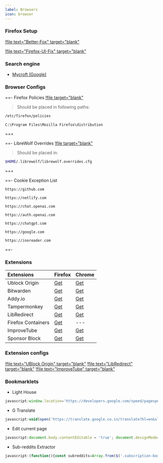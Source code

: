```yaml
---
label: Browsers
icon: browser
---
```


### Firefox Setup

[!file text="Better-Fox" target="blank"](https://github.com/yokoffing/Betterfox/blob/main/user.js)

[!file text="Firefox-UI-Fix" target="blank"](https://github.com/black7375/Firefox-UI-Fix/releases/latest)

### Search engine 
- [Mycroft (Google)](https://mycroftproject.com/install.html?id=118251&basename=anti-google&icontype=ico&name=G)

### Browser Configs

==-  Firefox Policies
[!file target="blank"](https://raw.githubusercontent.com/fynks/configs/main/browsers/policies.json)

> Should be placed in following paths:
> 
```bash
/etc/firefox/policies
```

```pwsh
C:\Program Files\Mozilla Firefox\distribution
```
===

==- LibreWolf Overrides
[!file target="blank"](https://raw.githubusercontent.com/fynks/configs/main/browsers/librewolf.overrides.cfg)

> Should be placed in:

```bash
$HOME/.librewolf/librewolf.overrides.cfg
```
===

==- Cookie Exception List

```uri
https://github.com
```

```uri
https://netlify.com
```

```uri
https://chat.openai.com
```

```uri
https://auth.openai.com
```

```uri
https://chatgpt.com
```

```uri
https://google.com
```

```uri
https://inoreader.com
```
==-

### Extensions

| **Extensions**     | **Firefox**                                                                       | **Chrome**                                                                                                  |
| :----------------- | :-------------------------------------------------------------------------------- | :---------------------------------------------------------------------------------------------------------- |
| Ublock Origin      | [Get](https://addons.mozilla.org/en-GB/firefox/addon/ublock-origin/)              | [Get](https://chrome.google.com/webstore/detail/ublock-origin/cjpalhdlnbpafiamejdnhcphjbkeiagm)             |
| Bitwarden          | [Get](https://addons.mozilla.org/en-US/firefox/addon/bitwarden-password-manager/) | [Get](https://chrome.google.com/webstore/detail/bitwarden-free-password-m/nngceckbapebfimnlniiiahkandclblb) |
| Addy.io            | [Get](https://addons.mozilla.org/en-US/firefox/addon/addy_io/)                    | [Get](https://chrome.google.com/webstore/detail/addyio-anonymous-email-fo/iadbdpnoknmbdeolbapdackdcogdmjpe) |
| Tampermonkey       | [Get](https://addons.mozilla.org/en-US/firefox/addon/tampermonkey/)               | [Get](https://chrome.google.com/webstore/detail/tampermonkey/dhdgffkkebhmkfjojejmpbldmpobfkfo)              |
| LibRedirect        | [Get](https://addons.mozilla.org/firefox/addon/libredirect/)                      | [Get](https://libredirect.github.io/download_chromium.html)                                   |
| Firefox Containers | [Get](https://addons.mozilla.org/en-US/firefox/addon/multi-account-containers/)   | ---                                                                                                         |
| ImproveTube     | [Get](https://addons.mozilla.org/en-US/firefox/addon/youtube-addon/)               | [Get](https://chromewebstore.google.com/detail/improve-youtube-%F0%9F%8E%A7-for-yo/bnomihfieiccainjcjblhegjgglakjdd)                           |
| Sponsor Block      | [Get](https://addons.mozilla.org/en-US/firefox/addon/sponsorblock/)               | [Get](https://chrome.google.com/webstore/detail/mnjggcdmjocbbbhaepdhchncahnbgone)                           |

### Extension configs

[!file text="UBlock Origin" target="blank"](https://raw.githubusercontent.com/fynks/configs/main/browsers/u_block_origin_configs.txt)
[!file text="LibRedirect" target="blank"](https://raw.githubusercontent.com/fynks/configs/main/browsers/libredirect.json)
[!file text="ImproveTube" target="blank"](https://raw.githubusercontent.com/fynks/configs/main/browsers/improvedtube.json)

### Bookmarklets
- Light House
``` js
javascript:window.location='https://developers.google.com/speed/pagespeed/insights/?url='+encodeURI(window.location);
```
- G Translate
``` js
javascript:void(open('https://translate.google.co.in/translate?hl=en&sl=auto&tl=en&u='+location.href));
```
- Edit current page
```js
javascript:document.body.contentEditable = 'true'; document.designMode='on'; void 0
```
- Sub-reddits Extractor
```js
javascript:(function(){const subreddits=Array.from($('.subscription-box li a.title')).map(link=>link.textContent).join('\n');const textarea=document.createElement('textarea');textarea.value=subreddits;document.body.replaceWith(textarea);})();
```